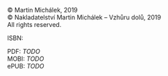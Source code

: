 © Martin Michálek, 2019  
© Nakladatelství Martin Michálek – Vzhůru dolů, 2019  
All rights reserved.

ISBN:

PDF: *TODO*  
MOBI: *TODO*  
ePUB: *TODO*
